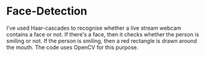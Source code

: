 # Face-Detection

I've used Haar-cascades to recognise whether a live stream webcam contains a face or not.
If there's a face, then it checks whether the person is smiling or not. If the person is smiling, then
a red rectangle is drawn around the mouth.
The code uses OpenCV for this purpose.
